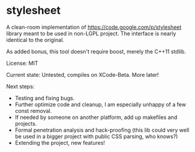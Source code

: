 # stylesheet
A clean-room implementation of https://code.google.com/p/stylesheet library meant to be used in non-LGPL project.
The interface is nearly identical to the original.

As added bonus, this tool doesn't require boost, merely the C++11 stdlib.

License: MIT

Current state: Untested, compiles on XCode-Beta. More later!

Next steps:
- Testing and fixing bugs.
- Further optimize code and cleanup, I am especially unhappy of a few const removal.
- If needed by someone on another platform, add up makefiles and projects.
- Formal penetration analysis and hack-proofing (this lib could very well be used in a bigger project with public CSS parsing, who knows?)
- Extending the project, new features!

